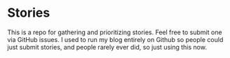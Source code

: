 # Stories
This is a repo for gathering and prioritizing stories. Feel free to submit one via GitHub issues. I used to run my blog entirely on Github so people could just submit stories, and people rarely ever did, so just using this now.
